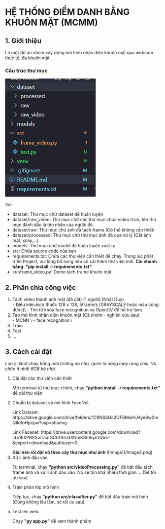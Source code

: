 <h1>HỆ THỐNG ĐIỂM DANH BẰNG KHUÔN MẶT (MCMM)</h1>
<h2>1. Giới thiệu</h2>
<p>Là một dự án nhóm xây dựng mô hình nhận diện khuôn mặt qua webcam thực tế, đa khuôn mặt</p>
<h3>Cấu trúc thư mục</h3>

![Image](/image.png)



Với:
<ul>
    <li>dataset: Thư mục chứ dataset để huấn luyện</li>
    <li>dataset/raw_video: Thư mục chứ các thư mục chứa video train, tên thư mục đánh dấu là tên nhãn của người đó</li>
    <li>dataset/raw: Thư mục chứ ảnh đã tách frame (Có thể không cần thiết)</li>
    <li>dataset/processed: Thư mục chứ thư mục ảnh đã qua xử lý (Cắt ảnh mặt, xoay,...)</li>
    <li>models: Thư mục chứ model đã huấn luyện xuất ra</li>
    <li>src: Chứa source code của bạn</li>
    <li>requirements.txt: Chứa các thư viện cần thiết để chạy. Trong lúc phát triển Project, vui lòng bổ sung nếu có cài thêm thư viện mới. <b>Cài nhanh bằng: "pip install -r requirements.txt"</b></li>
    <li>src\frame_video.py: Demo tách frame khuôn mặt</li>

</ul>

<h2>2. Phân chia công việc</h2>
<ol>
    <li>Tách video thành ảnh mặt (đã cắt) (1 người) (Nhất Duy)</li>
    - Điều kiện:kích thước 128 x 128, 5frame/s (GRAYSCALE hoặc màu cũng được)\
    - Tìm từ khóa face recognition và OpenCV để hỗ trợ làm\
    <li>Tạo mô hình nhận diện khuôn mặt (Cả nhóm - nghiên cứu sau)</li>
    - MCNN \
    - face recognition \
    <li>Train</li>
    <li>Test</li>
    <li>...</li>
</ol>


<h2>3. Cách cài đặt</h2>
<i>Lưu ý: Nhớ chạy bằng môi trường ảo nha, quên là nặng máy ráng chịu. Và chừa ít nhất 6GB bộ nhớ.</i>
<ol>
    <li>
    Cài đặt các thư viện cần thiết    
    <p>
    Mở terminal từ thư mục chính, chạy <b>"python install -r requirements.txt"</b> để cài thư viện
    </p>
    </li>    
    <li>
    Chuẩn bị dataset và mô hình FaceNet
    <p>Link Dataset: https://drive.google.com/drive/folders/1C9NSSUc2OFSMwHJAye6w0mQIkBoHpcpw?usp=sharing</p>
    <p>Link Facenet: https://drive.usercontent.google.com/download?id=1EXPBSXwTaqrSC0OhUdXNmKSh9qJUQ55-&export=download&authuser=0</p>
    <b>Giải nén rồi đặt vô theo cây thư mục như ảnh</b>
    ![Image](/image2.png)
    </li>
    <li>
    Xử lí ảnh đầu vào
    </p>
    Từ terminal, chạy <b>"python src/videoProcessing.py"</b> để bắt đầu tách frame ảnh và xử lí ảnh đầu vào. Nó sẽ tốn khá nhiều thời gian.... (Sẽ tối ưu sau)
    </p>
    </li>
    <li>
    Train phân lớp mô hình
    </p>
    Tiếp tục, chạy <b>"python src/classifier.py"</b> để bắt đầu train mô hình (Cũng không lâu lắm, sẽ tối ưu sau)
    </p>
    </li>
    <li>
    Test lên web
    </p>
    Chạy <b>"py app.py"</b> để xem thành phẩm
    </p>
    </li>
</ol>
